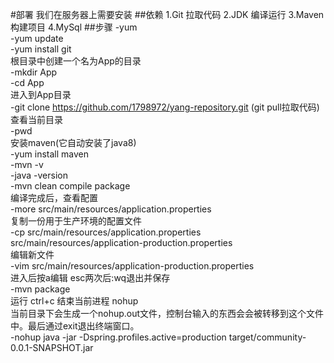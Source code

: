 #部署
我们在服务器上需要安装
##依赖
1.Git 拉取代码
2.JDK 编译运行
3.Maven 构建项目
4.MySql
##步骤
-yum  <br/>
-yum update  <br/>
-yum install git  <br/> 
根目录中创建一个名为App的目录  <br/>
-mkdir App  <br/>
-cd App  <br/>
进入到App目录<br/>
-git clone https://github.com/1798972/yang-repository.git (git pull拉取代码) <br/>
查看当前目录 <br/>
-pwd  <br/>
安装maven(它自动安装了java8)  <br/>
-yum install maven  <br/>
-mvn -v  <br/>
-java -version  <br/>
-mvn clean compile package  <br/>
编译完成后，查看配置  <br/>
-more src/main/resources/application.properties  <br/>
复制一份用于生产环境的配置文件  <br/>
-cp src/main/resources/application.properties src/main/resources/application-production.properties  <br/>
编辑新文件  <br/>
-vim src/main/resources/application-production.properties  <br/>
进入后按a编辑 esc两次后:wq退出并保存  <br/>
-mvn package  <br/>
运行 ctrl+c 结束当前进程 nohup  <br/>
当前目录下会生成一个nohup.out文件，控制台输入的东西会会被转移到这个文件中。最后通过exit退出终端窗口。  <br/>
-nohup java -jar -Dspring.profiles.active=production target/community-0.0.1-SNAPSHOT.jar  <br/>

